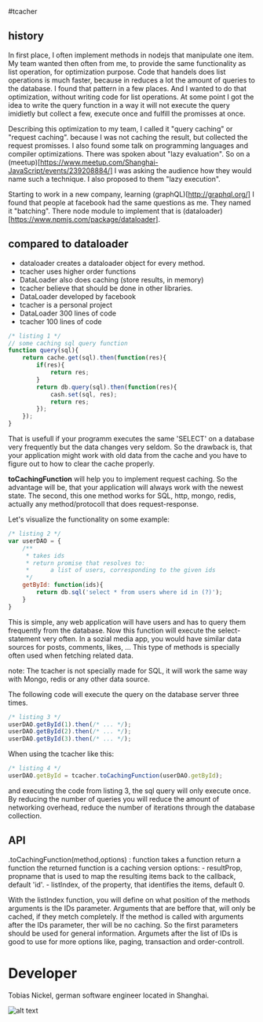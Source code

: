 #tcacher

## history
In first place, I often implement methods in nodejs that manipulate one item. My team wanted then often from me, to provide the same functionality as list operation, for optimization purpose. Code that handels does list operations is much faster, because in reduces a lot the amount of queries to the database. I found that pattern in a few places. And I wanted to do that optimization, without writing code for list operations. At some point I got the idea to write the query function in a way it will not execute the query imidietly but collect a few, execute once and fulfill the promisses at once.

Describing this optimization to my team, I called it "query caching" or "request caching". because I was not caching the result, but collected the request promisses. I also found some talk on programming languages and compiler optimizations. There was spoken about "lazy evaluation". So on a (meetup)[https://www.meetup.com/Shanghai-JavaScript/events/239208884/] I was asking the audience how they would name such a technique. I also proposed to them "lazy execution".

Starting to work in a new company, learning (graphQL)[http://graphql.org/] I found that people at facebook had the same questions as me. They named it "batching". There node module to implement that is (dataloader)[https://www.npmjs.com/package/dataloader]. 

## compared to dataloader
 - dataloader creates a dataloader object for every method.
 - tcacher uses higher order functions 
 - DataLoader also does caching (store results, in memory)
 - tcacher believe that should be done in other libraries.
 - DataLoader developed by facebook
 - tcacher is a personal project
 - DataLoader 300 lines of code
 - tcacher 100 lines of code
 
```js
/* listing 1 */
// some caching sql query function
function query(sql){
    return cache.get(sql).then(function(res){
        if(res){
            return res;
        }
        return db.query(sql).then(function(res){
            cash.set(sql, res);
            return res;
        });
    });
}
```
That is usefull if your programm executes the same 'SELECT' on a database very frequently but the
data changes very seldom. So the drawback is, that your application might work with old data from 
the cache and you have to figure out to how to clear the cache properly.

**toCachingFunction** 
will help you to implement request caching. So the advantage will be, that 
your application will always work with the newest state. The second, this one method works for
SQL, http, mongo, redis, actually any method/protocoll that does request-response.

Let's visualize the functionality on some example:
```js
/* listing 2 */
var userDAO = {
    /**
     * takes ids
     * return promise that resolves to:
     *      a list of users, corresponding to the given ids
     */
    getById: function(ids){
        return db.sql('select * from users where id in (?)');
    }
}
```
This is simple, any web application will have users and has to query them frequently from the 
database. Now this function will execute the select-statement very often. In a sozial media app,
you would have similar data sources for posts, comments, likes, ... This type of methods is
specially often used when fetching related data.

note: The tcacher is not specially made for SQL, it will work the same way with Mongo, redis or any
other data source.

The following code will execute the query on the database server three times.
```js
/* listing 3 */
userDAO.getById(1).then(/* ... */);
userDAO.getById(2).then(/* ... */);
userDAO.getById(3).then(/* ... */);
```

When using the tcacher like this:
```js
/* listing 4 */
userDAO.getById = tcacher.toCachingFunction(userDAO.getById);
```
and executing the code from listing 3, the sql query will only execute once. By reducing the number
of queries you will reduce the amount of networking overhead, reduce the number of iterations 
through the database collection. 


## API
.toCachingFunction(method,options) : function
    takes a function return a function
    the returned function is a caching version
    options:
        - resultProp, propname that is used to map the resulting items back to the callback, default 'id'.
        - listIndex, of the property, that identifies the items, default 0.

With the listIndex function, you will define on what position of the methods arguments is the IDs
parameter. Arguments that are beffore that, will only be cached, if they metch completely. If the
method is called with arguments after the IDs parameter, ther will be no caching. So the first 
parameters should be used for general information. Argumets after the list of IDs is good to use for 
more options like, paging, transaction and order-controll.


# Developer
Tobias Nickel, german software engineer located in Shanghai.

![alt text](https://avatars1.githubusercontent.com/u/4189801?s=150)
